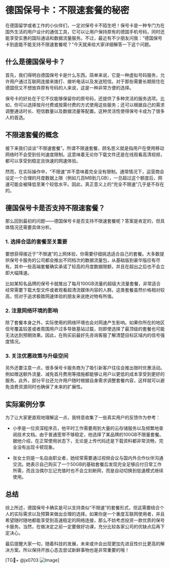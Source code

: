 # 德国保号卡：不限速套餐的秘密

在德国留学或者工作的小伙伴们，一定对保号卡不陌生吧！保号卡是一种专门为在国外生活的用户设计的通信工具，它可以让用户保持原有的德国手机号码，同时还能享受实惠的国际通话和数据流量服务。不过，最近有不少朋友问我：“德国保号卡到底能不能支持不限速套餐呢？”今天就来给大家详细解答一下这个问题。

## 什么是德国保号卡？

首先，我们得明白德国保号卡是什么东西。简单来说，它是一种虚拟号码服务，允许用户通过互联网连接来拨打、接听电话以及发送短信。对于那些需要长期居住在德国但又不想放弃原有号码的人来说，这是一种非常方便的选择。

保号卡的好处在于它不仅能够保留你的原号码，还提供了多种灵活的服务选项。比如，你可以选择按月付费或按需付费的方式使用这些服务；还可以根据自己的需求调整通话时长、短信数量以及数据流量等配置。这种灵活性使得保号卡成为了很多人的首选。

## 不限速套餐的概念

接下来我们谈谈“不限速套餐”。所谓不限速套餐，顾名思义就是指用户在使用移动网络时不会受到任何速度限制。这意味着无论你下载文件还是在线观看高清视频，都可以享受到稳定且快速的网速体验。

然而，在实际操作中，“不限速”并不意味着完全没有限制。通常情况下，运营商会设定一个合理的月度数据上限（例如几百MB到几GB），一旦超过这个额度后，网速可能会被降低至某个较低水平。因此，真正意义上的“完全不限速”几乎是不存在的。

## 德国保号卡是否支持不限速套餐？

那么回到最初的问题——德国保号卡是否支持不限速套餐呢？答案是肯定的，但具体情况还需要具体分析。

### 1. 选择合适的套餐至关重要

要想获得接近于“不限速”的上网体验，你需要仔细挑选适合自己的套餐。大多数提供保号卡服务的公司都会推出不同档次的数据流量包，从基础版到豪华版应有尽有。其中一些高端套餐确实承诺了较高的月度数据限额，并且在超出之后也不会立即大幅降速。

比如某知名品牌的保号卡就推出了每月100GB流量的超级大流量套餐，非常适合经常需要下载大型文件或者观看超清流媒体内容的人群。这类套餐虽然价格相对较高，但对于追求极致网速体验的朋友来说绝对物有所值。

### 2. 注意网络环境的影响

除了套餐本身之外，实际使用的网络环境也会对网速产生影响。如果你所在的地区信号覆盖较差或者周围用户过多导致基站过载，则即使选择了最顶级的套餐也可能无法达到预期效果。因此，在购买前最好先咨询客服了解清楚目标区域内的信号强度情况。

### 3. 关注优惠政策与升级空间

另外还要注意一点，很多保号卡服务商为了吸引新客户往往会推出限时优惠活动。例如赠送额外流量、减免首月费用等措施都能够让用户以更低的成本享受到更好的服务。此外，部分平台还允许用户随时根据自身需求调整套餐内容，这样就可以避免浪费资源同时也确保了未来的扩展性。

## 实际案例分享

为了让大家更直观地理解这一点，我特意收集了一些真实用户的反馈作为参考：

- 小李是一位资深程序员，他平时工作需要用到大量的云存储服务以及频繁地查阅技术文档。由于普通宽带不够稳定，他选择了某品牌的100GB不限量套餐。据他介绍，在正常使用状态下，无论是上传代码还是下载资料都非常流畅，完全没有出现卡顿现象。
  
- 张女士则是一名自由职业者，她经常需要通过视频会议与国内外合作伙伴沟通交流。她表示自己购买了一个50GB的基础套餐后发现完全足够应付日常工作所需，而且当偶尔忘记充值时也不会立刻断网，而是自动切换到低速模式继续使用。

## 总结

综上所述，德国保号卡确实是可以支持类似“不限速”的套餐形式，但这需要结合个人的实际需求以及预算来做出合理的选择。如果你是一个重度互联网使用者，并且希望随时随地都能享受到高速稳定的网络连接，那么不妨考虑投资一款优质的保号卡服务。当然，在做决定之前一定要做好功课，充分比较各家公司的优缺点后再下定决心。

最后提醒大家一句，随着科技的发展，未来或许会出现更加先进且性价比更高的解决方案。所以保持开放心态去尝试新鲜事物也是非常重要的哦！

[TG💪+ @jx0703 ![Image](https://github.com/user-attachments/assets/dbca1d08-cadb-493c-b0ec-ad6f7a83f270)]